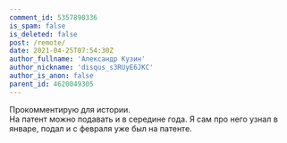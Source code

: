 ```yaml
---
comment_id: 5357890336
is_spam: false
is_deleted: false
post: /remote/
date: 2021-04-25T07:54:30Z
author_fullname: 'Александр Кузин'
author_nickname: 'disqus_s3RUyE6JKC'
author_is_anon: false
parent_id: 4620049305
---
```


<p>Прокомментирую для истории.<br>На патент можно подавать и в середине года. Я сам про него узнал в январе, подал и с февраля уже был на патенте.</p>

